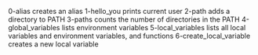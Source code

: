 0-alias creates an alias
1-hello_you prints current user
2-path adds a directory to PATH
3-paths counts the number of directories in the PATH
4-global_variables lists environment variables
5-local_variables lists all local variables and environment variables, and functions
6-create_local_variable creates a new local variable
